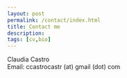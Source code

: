 ```yaml
---
layout: post
permalink: /contact/index.html
title: Contact me
description: 
tags: [cv,bio]
---
```


Claudia Castro
<br />
Email: ccastrocastr (at)  gmail (dot) com







